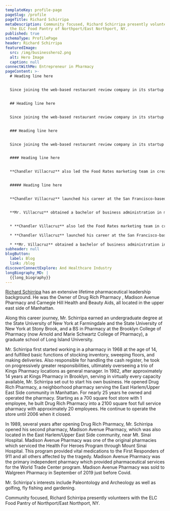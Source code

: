 ```yaml
---
templateKey: profile-page
pageSlug: /profile
pageTitle: Richard Schirripa
metaDescription: Community focused, Richard Schirripa presently volunteers with
  the ELC Food Pantry of Northport/East Northport, NY.
published: true
schemaType: ProfilePage
header: Richard Schirripa
featuredImage:
  src: /img/businesshero2.png
  alt: Hero Image
  caption: null
connectWithMe: Entrepreneur in Pharmacy
pageContent: >-
  # Heading line here


  Since joining the web-based restaurant review company in its startup phase, **Chandler Villacruz** has spearheaded market research activities that have allowed the firm to build effective advertising campaigns and achieve sound business growth.


  ## Heading line here


  Since joining the web-based restaurant review company in its startup phase, **Chandler Villacruz** has spearheaded market research activities that have allowed the firm to build effective advertising campaigns and achieve sound business growth.


  ### Heading line here


  Since joining the web-based restaurant review company in its startup phase, **Chandler Villacruz** has spearheaded market research activities that have allowed the firm to build effective advertising campaigns and achieve sound business growth.


  #### Heading line here


  **Chandler Villacruz** also led the Food Rates marketing team in creating a successful *user rewards program* that boosted online signups by 10,000 accounts in its first 30 days. For his achievements in his field, the [San Francisco Business Times](file:///home/surajit/Downloads/executives%20(2)/executives/profile.html#) recognized him as one of its “40 Under 40” *business leaders* in 2014.


  ##### Heading line here


  **Chandler Villacruz** launched his career at the San Francisco-based Healthy Living. After only six years with the firm, he advanced from his position of marketing associate to the role of marketing director.


  **Mr. Villacruz** obtained a bachelor of business administration in marketing from the Mays Business School at Texas A&M University, where he pursued the Advertising Strategy career track. Subsequently, he earned a master of science in marketing at the University of Southern California.


  * **Chandler Villacruz** also led the Food Rates marketing team in creating a successful *user rewards program* that boosted online signups by 10,000 accounts in its first 30 days. For his achievements in his field, the [San Francisco Business Times](file:///home/surajit/Downloads/executives%20(2)/executives/profile.html#) recognized him as one of its “40 Under 40” *business leaders* in 2014.

  * **Chandler Villacruz** launched his career at the San Francisco-based Healthy Living. After only six years with the firm, he advanced from his position of marketing associate to the role of marketing director.

  * **Mr. Villacruz** obtained a bachelor of business administration in marketing from the Mays Business School at Texas A&M University, where he pursued the Advertising Strategy career track. Subsequently, he earned a master of science in marketing at the University of Southern California.
subheader: null
blogButton:
  label: Blog
  link: /blog
discoverConnectExplore: And Healthcare Industry
longBiography_MD: |
  {{long_biography}}
---
```

[Richard Schirripa](https://www.cake.me/richard-schirripa.amp) has an extensive lifetime pharmaceutical leadership background. He was the Owner of Drug Rich Pharmacy , Madison Avenue Pharmacy and Carnegie Hill Health and Beauty Aids, all located in the upper east side of Manhattan.

Along this career journey, Mr. Schirripa earned an undergraduate degree at the State University of New York at Farmingdale and the State University of New York at Stony Brook, and a BS in Pharmacy at the Brooklyn College of Pharmacy (now Arnold and Marie Schwartz College of Pharmacy), a graduate school of Long Island University.

Mr. Schirripa first started working in a pharmacy in 1968 at the age of 14, and fulfilled basic functions of stocking inventory, sweeping floors, and making deliveries. Also responsible for handling the cash register, he took on progressively greater responsibilities, ultimately overseeing a trio of Kings Pharmacy locations as general manager. In 1982, after approximately 14 years at Kings Pharmacy in Brooklyn, serving in virtually every capacity available, Mr. Schirripa set out to start his own business. He opened Drug Rich Pharmacy, a neighborhood pharmacy serving the East Harlem/Upper East Side community in Manhattan. For nearly 25 years he owned and operated the pharmacy. Starting as a 700 square foot store with 1 employee, he built Drug Rich Pharmacy into a 2100 square foot full service pharmacy with approximately 20 employees. He continue to operate the store until 2006 when it closed.

In 1989, several years after opening Drug Rich Pharmacy, Mr. Schirripa opened his second pharmacy, Madison Avenue Pharmacy, which was also located in the East Harlem/Upper East Side community, near Mt. Sinai Hospital. Madison Avenue Pharmacy was one of the original pharmacies which serviced the Health For Heroes Program through Mount Sinai Hospital. This program provided vital medications to the First Responders of 911 and all others affected by the tragedy. Madison Avenue Pharmacy was the primary independent pharmacy which provided pharmaceutical services for the World Trade Center program. Madison Avenue Pharmacy was sold to Walgreen Pharmacy in September of 2019 just before Covid.

Mr. Schirripa's interests include Paleontology and Archeology as well as golfing, fly fishing and gardening.

Community focused, Richard Schirripa presently volunteers with the ELC Food Pantry of Northport/East Northport, NY.